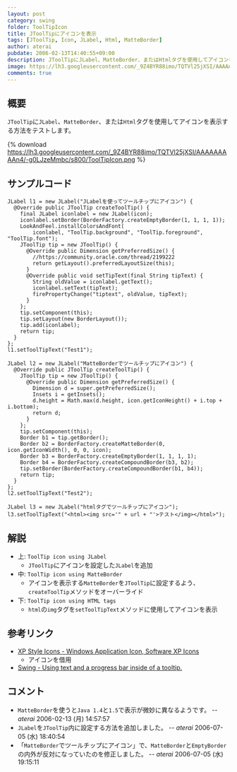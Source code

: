 ```yaml
---
layout: post
category: swing
folder: ToolTipIcon
title: JToolTipにアイコンを表示
tags: [JToolTip, Icon, JLabel, Html, MatteBorder]
author: aterai
pubdate: 2006-02-13T14:40:55+09:00
description: JToolTipにJLabel、MatteBorder、またはHtmlタグを使用してアイコンを表示する方法をテストします。
image: https://lh3.googleusercontent.com/_9Z4BYR88imo/TQTVl25jXSI/AAAAAAAAAn4/-g0LJzeMmbc/s800/ToolTipIcon.png
comments: true
---
```

## 概要
`JToolTip`に`JLabel`、`MatteBorder`、または`Html`タグを使用してアイコンを表示する方法をテストします。

{% download https://lh3.googleusercontent.com/_9Z4BYR88imo/TQTVl25jXSI/AAAAAAAAAn4/-g0LJzeMmbc/s800/ToolTipIcon.png %}

## サンプルコード
<pre class="prettyprint"><code>JLabel l1 = new JLabel("JLabelを使ってツールチップにアイコン") {
  @Override public JToolTip createToolTip() {
    final JLabel iconlabel = new JLabel(icon);
    iconlabel.setBorder(BorderFactory.createEmptyBorder(1, 1, 1, 1));
    LookAndFeel.installColorsAndFont(
        iconlabel, "ToolTip.background", "ToolTip.foreground", "ToolTip.font");
    JToolTip tip = new JToolTip() {
      @Override public Dimension getPreferredSize() {
        //https://community.oracle.com/thread/2199222
        return getLayout().preferredLayoutSize(this);
      }
      @Override public void setTipText(final String tipText) {
        String oldValue = iconlabel.getText();
        iconlabel.setText(tipText);
        firePropertyChange("tiptext", oldValue, tipText);
      }
    };
    tip.setComponent(this);
    tip.setLayout(new BorderLayout());
    tip.add(iconlabel);
    return tip;
  }
};
l1.setToolTipText("Test1");
</code></pre>
<pre class="prettyprint"><code>JLabel l2 = new JLabel("MatteBorderでツールチップにアイコン") {
  @Override public JToolTip createToolTip() {
    JToolTip tip = new JToolTip() {
      @Override public Dimension getPreferredSize() {
        Dimension d = super.getPreferredSize();
        Insets i = getInsets();
        d.height = Math.max(d.height, icon.getIconHeight() + i.top + i.bottom);
        return d;
      }
    };
    tip.setComponent(this);
    Border b1 = tip.getBorder();
    Border b2 = BorderFactory.createMatteBorder(0, icon.getIconWidth(), 0, 0, icon);
    Border b3 = BorderFactory.createEmptyBorder(1, 1, 1, 1);
    Border b4 = BorderFactory.createCompoundBorder(b3, b2);
    tip.setBorder(BorderFactory.createCompoundBorder(b1, b4));
    return tip;
  }
};
l2.setToolTipText("Test2");
</code></pre>
<pre class="prettyprint"><code>JLabel l3 = new JLabel("htmlタグでツールチップにアイコン");
l3.setToolTipText("&lt;html&gt;&lt;img src='" + url + "'&gt;テスト&lt;/img&gt;&lt;/html&gt;");
</code></pre>

## 解説
- 上: `ToolTip icon using JLabel`
    - `JToolTip`にアイコンを設定した`JLabel`を追加
- 中: `ToolTip icon using MatteBorder`
    - アイコンを表示する`MatteBorder`を`JToolTip`に設定するよう、`createToolTip`メソッドをオーバーライド
- 下: `ToolTip icon using HTML tags`
    - `html`の`img`タグを`setToolTipText`メソッドに使用してアイコンを表示

<!-- dummy comment line for breaking list -->

## 参考リンク
- [XP Style Icons - Windows Application Icon, Software XP Icons](http://www.icongalore.com/)
    - アイコンを借用
- [Swing - Using text and a progress bar inside of a tooltip.](https://community.oracle.com/thread/2199222)

<!-- dummy comment line for breaking list -->

## コメント
- `MatteBorder`を使うと`Java 1.4`と`1.5`で表示が微妙に異なるようです。 -- *aterai* 2006-02-13 (月) 14:57:57
- `JLabel`を`JToolTip`内に設定する方法を追加しました。 -- *aterai* 2006-07-05 (水) 18:40:54
- 「`MatteBorder`でツールチップにアイコン」で、`MatteBorder`と`EmptyBorder`の内外が反対になっていたのを修正しました。 -- *aterai* 2006-07-05 (水) 19:15:11

<!-- dummy comment line for breaking list -->
